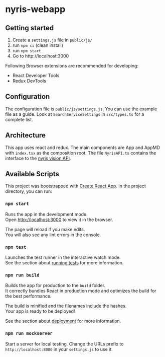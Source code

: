 # nyris-webapp

## Getting started

1. Create a `settings.js` file in `public/js/`
2. run `npm ci` (clean install)
3. run `npm start`
3. Go to http://localhost:3000

Following Browser extensions are recommended for developing:

* React Developer Tools
* Redux DevTools

## Configuration

The configuration file is `public/js/settings.js`. You can use the example file as a guide.
Look at `SearchServiceSettings` in `src/types.ts` for a complete list.

## Architecture

This app uses react and redux. The main components are App and AppMD with `index.tsx` as the composition root.
The file `NyrisAPI.ts` contains the interface to the [nyris vision API](https://docs.nyris.io/).

## Available Scripts

This project was bootstrapped with [Create React App](https://github.com/facebook/create-react-app).
In the project directory, you can run:

### `npm start`

Runs the app in the development mode.<br>
Open [http://localhost:3000](http://localhost:3000) to view it in the browser.

The page will reload if you make edits.<br>
You will also see any lint errors in the console.

### `npm test`

Launches the test runner in the interactive watch mode.<br>
See the section about [running tests](https://facebook.github.io/create-react-app/docs/running-tests) for more information.

### `npm run build`

Builds the app for production to the `build` folder.<br>
It correctly bundles React in production mode and optimizes the build for the best performance.

The build is minified and the filenames include the hashes.<br>
Your app is ready to be deployed!

See the section about [deployment](https://facebook.github.io/create-react-app/docs/deployment) for more information.

### `npm run mockserver`

Start a server for local testing. Change the URLs prefix to `http://localhost:8080` in your `settings.js` to use it.

